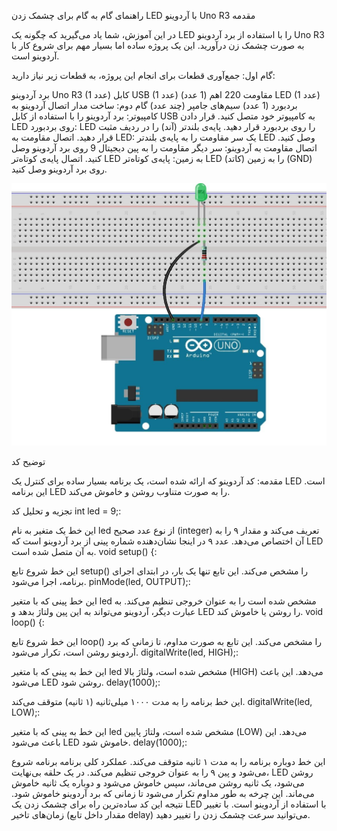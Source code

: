 راهنمای گام به گام برای چشمک زدن LED با آردوینو Uno R3
مقدمه

در این آموزش، شما یاد می‌گیرید که چگونه یک LED را با استفاده از برد آردوینو Uno R3 به صورت چشمک زن درآورید. این یک پروژه ساده اما بسیار مهم برای شروع کار با آردوینو است.

گام اول: جمع‌آوری قطعات
برای انجام این پروژه، به قطعات زیر نیاز دارید:

برد آردوینو Uno R3 (1 عدد)
کابل USB (1 عدد)
مقاومت 220 اهم (1 عدد)
LED (1 عدد)
بردبورد (1 عدد)
سیم‌های جامپر (چند عدد)
گام دوم: ساخت مدار
اتصال آردوینو به کامپیوتر: برد آردوینو را با استفاده از کابل USB به کامپیوتر خود متصل کنید.
قرار دادن LED روی بردبورد: LED را روی بردبورد قرار دهید. پایه‌ی بلندتر (آند) را در ردیف مثبت قرار دهید.
اتصال مقاومت به LED: یک سر مقاومت را به پایه‌ی بلندتر LED وصل کنید.
اتصال مقاومت به آردوینو: سر دیگر مقاومت را به پین دیجیتال 9 روی برد آردوینو وصل کنید.
اتصال پایه‌ی کوتاه‌تر LED به زمین: پایه‌ی کوتاه‌تر LED (کاتد) را به زمین (GND) روی برد آردوینو وصل کنید.


![](https://github.com/ParsaB2004/microProcessor/blob/main/SESSION1/LEDproject.jpg.jpg)






توضیح کد

مقدمه:
کد آردوینو که ارائه شده است، یک برنامه بسیار ساده برای کنترل یک LED است. این برنامه LED را به صورت متناوب روشن و خاموش می‌کند.

تجزیه و تحلیل کد
int led = 9;:

این خط یک متغیر به نام led از نوع عدد صحیح (integer) تعریف می‌کند و مقدار ۹ را به آن اختصاص می‌دهد.
عدد ۹ در اینجا نشان‌دهنده شماره پینی از برد آردوینو است که LED به آن متصل شده است.
void setup() {:

این خط شروع تابع setup() را مشخص می‌کند. این تابع تنها یک بار، در ابتدای اجرای برنامه، اجرا می‌شود.
pinMode(led, OUTPUT);:

این خط پینی که با متغیر led مشخص شده است را به عنوان خروجی تنظیم می‌کند. به عبارت دیگر، آردوینو می‌تواند به این پین ولتاژ بدهد و LED را روشن یا خاموش کند.
void loop() {:

این خط شروع تابع loop() را مشخص می‌کند. این تابع به صورت مداوم، تا زمانی که برد آردوینو روشن است، تکرار می‌شود.
digitalWrite(led, HIGH);:

این خط به پینی که با متغیر led مشخص شده است، ولتاژ بالا (HIGH) می‌دهد. این باعث می‌شود LED روشن شود.
delay(1000);:

این خط برنامه را به مدت ۱۰۰۰ میلی‌ثانیه (۱ ثانیه) متوقف می‌کند.
digitalWrite(led, LOW);:

این خط به پینی که با متغیر led مشخص شده است، ولتاژ پایین (LOW) می‌دهد. این باعث می‌شود LED خاموش شود.
delay(1000);:

این خط دوباره برنامه را به مدت ۱ ثانیه متوقف می‌کند.
عملکرد کلی برنامه
برنامه شروع می‌شود و پین ۹ را به عنوان خروجی تنظیم می‌کند.
در یک حلقه بی‌نهایت، LED روشن می‌شود، یک ثانیه روشن می‌ماند، سپس خاموش می‌شود و دوباره یک ثانیه خاموش می‌ماند.
این چرخه به طور مداوم تکرار می‌شود تا زمانی که برد آردوینو خاموش شود.
نتیجه
این کد ساده‌ترین راه برای چشمک زدن یک LED با استفاده از آردوینو است. با تغییر زمان‌های تاخیر (مقدار داخل تابع delay) می‌توانید سرعت چشمک زدن را تغییر دهید.
